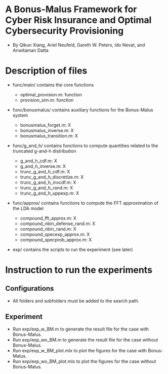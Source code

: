 # A Bonus-Malus Framework for Cyber Risk Insurance and Optimal Cybersecurity Provisioning

+ By Qikun Xiang, Ariel Neufeld, Gareth W. Peters, Ido Nevat, and Anwitaman Datta

# Description of files

+ func/main/          contains the core functions  
    - optimal_provision.m:             function 
    - provision_sim.m:                 function 
    
+ func/bonusmalus/    contains auxiliary functions for the Bonus-Malus system
    - bonusmalus_forget.m:             X
    - bonusmalus_inverse.m:            X
    - bonusmalus_transition.m:         X

+ func/g_and_h/       contains functions to compute quantities related to the truncated g-and-h distribution
    - g_and_h_cdf.m:                   X
    - g_and_h_inverse.m:               X
    - trunc_g_and_h_cdf.m:             X
    - trunc_g_and_h_discretize.m:      X
    - trunc_g_and_h_invcdf.m:          X
    - trunc_g_and_h_rand.m:            X
    - trunc_g_and_h_uppexp.m:          X
    
+ func/approx/        contains functions to compute the FFT approximation of the LDA model
    - compound_fft_approx.m:           X
    - compound_nbin_defense_rand.m:    X
    - compound_nbin_rand.m:            X
    - compound_specexp_approx.m:       X
    - compound_specprob_approx.m:      X

+ exp/                contains the scripts to run the experiment (see later)

# Instruction to run the experiments

## Configurations

+ All folders and subfolders must be added to the search path. 


## Experiment

+ Run exp/exp_w_BM.m to generate the result file for the case with Bonus-Malus.
+ Run exp/exp_wo_BM.m to generate the result file for the case without Bonus-Malus.
+ Run exp/exp_w_BM_plot.mlx to plot the figures for the case with Bonus-Malus.
+ Run exp/exp_wo_BM_plot.mlx to plot the figures for the case without Bonus-Malus.

